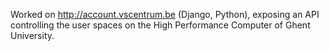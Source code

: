 
Worked on <http://account.vscentrum.be> (Django, Python), exposing an API controlling the user spaces on the High Performance Computer of Ghent University.
